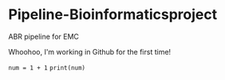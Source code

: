 # Pipeline-Bioinformaticsproject
ABR pipeline for EMC

Whoohoo, I'm working in Github for the first time!

`num = 1 + 1`
`print(num)`
